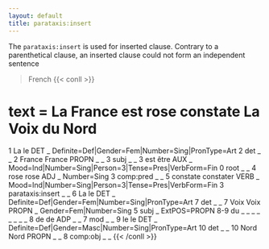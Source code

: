 ```yaml
---
layout: default
title: parataxis:insert
---
```


The `parataxis:insert` is used for inserted clause. Contrary to a parenthetical clause, an inserted clause could not form an independent sentence


>French
{{< conll >}}
# text = La France est rose constate La Voix du Nord
1	La	le	DET	_	Definite=Def|Gender=Fem|Number=Sing|PronType=Art	2	det	_	_
2	France	France	PROPN	_	_	3	subj	_	_
3	est	être	AUX	_	Mood=Ind|Number=Sing|Person=3|Tense=Pres|VerbForm=Fin	0	root	_	_
4	rose	rose	ADJ	_	Number=Sing	3	comp:pred	_	_
5	constate	constater	VERB	_	Mood=Ind|Number=Sing|Person=3|Tense=Pres|VerbForm=Fin	3	parataxis:insert	_	_
6	La	le	DET	_	Definite=Def|Gender=Fem|Number=Sing|PronType=Art	7	det	_	_
7	Voix	Voix	PROPN	_	Gender=Fem|Number=Sing	5	subj	_	ExtPOS=PROPN
8-9	du	_	_	_	_	_	_	_	_
8	de	de	ADP	_	_	7	mod	_	_
9	le	le	DET	_	Definite=Def|Gender=Masc|Number=Sing|PronType=Art	10	det	_	_
10	Nord	Nord	PROPN	_	_	8	comp:obj	_	_
{{< /conll >}}

